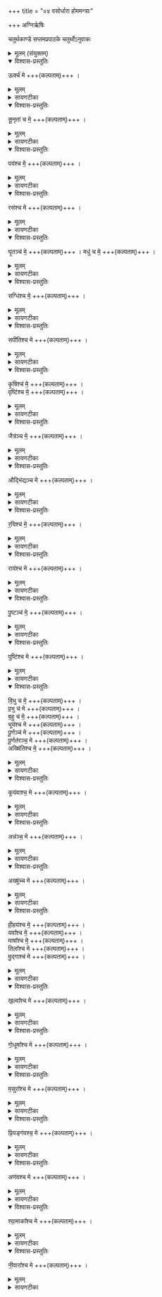 +++
title = "०४ वसोर्धारा होममन्त्राः"

+++
अग्निर्ऋषिः

चतुर्थकाण्डे सप्तमप्रपाठके चतुर्थोऽनुवाकः
<details><summary>मूलम् (संयुक्तम्)</summary>

ऊर्क्च॑ मे सू॒नृता॑ च मे॒ पय॑श्च मे॒ रस॑श्च मे घृ॒तञ्च॑ मे॒ मधु॑ च मे॒ सग्धि॑श्च मे॒ सपी॑तिश्च मे कृ॒षिश्च॑ मे॒ वृष्टि॑श्च मे॒ जैत्र॑ञ्च म॒ औद्भि॑द्यञ्च मे र॒यिश्च॑ मे॒ राय॑श्च मे पु॒ष्टञ्च॑ मे॒ पुष्टि॑श्च मे वि॒भु च॑ [7]  मे॒ प्र॒भु च॑ मे ब॒हु च॑ मे॒ भूय॑श्च मे पू॒र्णञ्च॑ मे पू॒र्णत॑रञ्च॒ मेऽख्षि॑तिश्च मे॒ कूय॑वाश्च॒ मेऽन्न॑ञ्च॒ मेऽख्षु॑च्च मे व्री॒हय॑श्च मे॒ यवा᳚श्च मे॒ माषा᳚श्च मे॒ तिला᳚श्च मे मु॒द्गाश्च॑ मे ख॒ल्वा᳚श्च मे गो॒धूमा᳚श्च मे म॒सुरा᳚श्च मे प्रि॒यङ्ग॑वश्च॒ मेऽण॑वश्च मे श्या॒माका᳚श्च मे नी॒वारा᳚श्च मे ॥ [8]  
</details>

<details open><summary>विश्वास-प्रस्तुतिः</summary>

ऊर्क्च॑ मे +++(कल्पताम्)+++ ।  
</details>

<details><summary>मूलम्</summary>

ऊर्क्च॑ मे +++(कल्पताम्)+++ ।  
</details>

<details><summary>सायणटीका</summary>

[अथ चतुर्थाष्टके सप्तमप्रपाठके चतुर्थोऽनुवाकः]।  
चतुर्थमाह– ऊर्क् च म इति ।   ऊर्गंन्नसामान्यम् ।  
</details>

<details open><summary>विश्वास-प्रस्तुतिः</summary>

सू॒नृता॑ च मे॒  +++(कल्पताम्)+++ ।  
</details>

<details><summary>मूलम्</summary>

सू॒नृता॑ च मे॒  +++(कल्पताम्)+++ ।  
</details>

<details><summary>सायणटीका</summary>

सुनृता प्रियोक्तिः ।  
</details>

<details open><summary>विश्वास-प्रस्तुतिः</summary>

पय॑श्च मे॒  +++(कल्पताम्)+++ ।  
</details>

<details><summary>मूलम्</summary>

पय॑श्च मे॒  +++(कल्पताम्)+++ ।  
</details>

<details><summary>सायणटीका</summary>

पयः प्रभृतयोऽन्नविशेषाः ।  पयः क्षीरम् ।  
</details>

<details open><summary>विश्वास-प्रस्तुतिः</summary>

रस॑श्च मे +++(कल्पताम्)+++ ।
</details>

<details><summary>मूलम्</summary>

रस॑श्च मे +++(कल्पताम्)+++ ।
</details>

<details><summary>सायणटीका</summary>

रसस्तत्रत्यं सारम् ।  
</details>

<details open><summary>विश्वास-प्रस्तुतिः</summary>

घृ॒तञ्च॑ मे॒  +++(कल्पताम्)+++ ।
मधु॑ च मे॒  +++(कल्पताम्)+++ ।   
</details>

<details><summary>मूलम्</summary>

घृ॒तञ्च॑ मे॒  +++(कल्पताम्)+++ ।
मधु॑ च मे॒  +++(कल्पताम्)+++ ।   
</details>

<details><summary>सायणटीका</summary>

घृतमधुनी प्रसिद्धे ।  
</details>

<details open><summary>विश्वास-प्रस्तुतिः</summary>

सग्धि॑श्च मे॒  +++(कल्पताम्)+++ ।  
</details>

<details><summary>मूलम्</summary>

सग्धि॑श्च मे॒  +++(कल्पताम्)+++ ।  
</details>

<details><summary>सायणटीका</summary>

सग्धिर्बन्धुभिः सह भोजनमित्यर्थः ।  
</details>

<details open><summary>विश्वास-प्रस्तुतिः</summary>

सपी॑तिश्च मे +++(कल्पताम्)+++ ।  
</details>

<details><summary>मूलम्</summary>

सपी॑तिश्च मे +++(कल्पताम्)+++ ।  
</details>

<details><summary>सायणटीका</summary>

तथा सपीतिः सहपानम् ।  
</details>

<details open><summary>विश्वास-प्रस्तुतिः</summary>

कृ॒षिश्च॑ मे॒  +++(कल्पताम्)+++ ।  
वृष्टि॑श्च मे॒  +++(कल्पताम्)+++ ।  
</details>

<details><summary>मूलम्</summary>

कृ॒षिश्च॑ मे॒  +++(कल्पताम्)+++ ।  
वृष्टि॑श्च मे॒  +++(कल्पताम्)+++ ।  
</details>

<details><summary>सायणटीका</summary>

कृषिवृष्टी अन्नस्य हेतुत्वेन प्रसिद्धे ।  
</details>

<details open><summary>विश्वास-प्रस्तुतिः</summary>

जैत्र॑ञ्च मे॒  +++(कल्पताम्)+++ ।  
</details>

<details><summary>मूलम्</summary>

जैत्र॑ञ्च मे॒  +++(कल्पताम्)+++ ।  
</details>

<details><summary>सायणटीका</summary>

जैत्रं जयशीलं सुक्षेत्रमित्यर्थः ।  
</details>

<details open><summary>विश्वास-प्रस्तुतिः</summary>

औद्भि॑द्यञ्च मे +++(कल्पताम्)+++ ।  
</details>

<details><summary>मूलम्</summary>

औद्भि॑द्यञ्च मे +++(कल्पताम्)+++ ।  
</details>

<details><summary>सायणटीका</summary>

औद्भिद्यमुद्भिदां तरुगुल्मादीना मुत्पत्तिः ।  
</details>

<details open><summary>विश्वास-प्रस्तुतिः</summary>

र॒यिश्च॑ मे॒  +++(कल्पताम्)+++ ।  
</details>

<details><summary>मूलम्</summary>

र॒यिश्च॑ मे॒  +++(कल्पताम्)+++ ।  
</details>

<details><summary>सायणटीका</summary>

रयिः सुवर्णम् ।  
</details>

<details open><summary>विश्वास-प्रस्तुतिः</summary>

राय॑श्च मे +++(कल्पताम्)+++ ।  
</details>

<details><summary>मूलम्</summary>

राय॑श्च मे +++(कल्पताम्)+++ ।  
</details>

<details><summary>सायणटीका</summary>

रायो मणिमुक्तादिः ।  
</details>

<details open><summary>विश्वास-प्रस्तुतिः</summary>

पु॒ष्टञ्च॑ मे॒  +++(कल्पताम्)+++ ।  
</details>

<details><summary>मूलम्</summary>

पु॒ष्टञ्च॑ मे॒  +++(कल्पताम्)+++ ।  
</details>

<details><summary>सायणटीका</summary>

पुष्टं पूर्वोक्तमेव सुवर्णमतिसमृद्धम् ।  
</details>

<details open><summary>विश्वास-प्रस्तुतिः</summary>

पुष्टि॑श्च मे +++(कल्पताम्)+++ ।  
</details>

<details><summary>मूलम्</summary>

पुष्टि॑श्च मे +++(कल्पताम्)+++ ।  
</details>

<details><summary>सायणटीका</summary>

पुष्टिः शरीरपोषः ।  
</details>

<details open><summary>विश्वास-प्रस्तुतिः</summary>

वि॒भु च मे॒ +++(कल्पताम्)+++ ।  
प्र॒भु च॑ मे +++(कल्पताम्)+++ ।  
ब॒हु च॑ मे॒  +++(कल्पताम्)+++ ।  
भूय॑श्च मे +++(कल्पताम्)+++ ।  
पू॒र्णञ्च॑ मे +++(कल्पताम्)+++ ।  
पू॒र्णत॑रञ्च॒ मे +++(कल्पताम्)+++ ।   
अख्षि॑तिश्च मे॒  +++(कल्पताम्)+++ ।  
</details>

<details><summary>मूलम्</summary>

वि॒भु च मे॒ +++(कल्पताम्)+++ ।  
प्र॒भु च॑ मे +++(कल्पताम्)+++ ।  
ब॒हु च॑ मे॒  +++(कल्पताम्)+++ ।  
भूय॑श्च मे +++(कल्पताम्)+++ ।  
पू॒र्णञ्च॑ मे +++(कल्पताम्)+++ ।  
पू॒र्णत॑रञ्च॒ मे +++(कल्पताम्)+++ ।   
अख्षि॑तिश्च मे॒  +++(कल्पताम्)+++ ।  
</details>

<details><summary>सायणटीका</summary>

विभ्वादयोऽक्षित्यन्ता धान्यविषया उत्तरोत्तराभिवृद्धयः सप्तापि तारतम्येन द्रष्टव्याः ।  
</details>

<details open><summary>विश्वास-प्रस्तुतिः</summary>

कूय॑वाश्च॒ मे +++(कल्पताम्)+++ ।
</details>

<details><summary>मूलम्</summary>

कूय॑वाश्च॒ मे +++(कल्पताम्)+++ ।
</details>

<details><summary>सायणटीका</summary>

न केवलं प्रयृद्धान्येव किंत्वल्पा न्यपीत्युच्यन्तेकूयवाः कुत्सितयवाः ।  
</details>

<details open><summary>विश्वास-प्रस्तुतिः</summary>

अन्न॑ञ्च॒ मे +++(कल्पताम्)+++ ।
</details>

<details><summary>मूलम्</summary>

अन्न॑ञ्च॒ मे +++(कल्पताम्)+++ ।
</details>

<details><summary>सायणटीका</summary>

अन्नं प्रसिद्धम् ।  
</details>

<details open><summary>विश्वास-प्रस्तुतिः</summary>

अख्षु॑च्च मे +++(कल्पताम्)+++ ।  
</details>

<details><summary>मूलम्</summary>

अख्षु॑च्च मे +++(कल्पताम्)+++ ।  
</details>

<details><summary>सायणटीका</summary>

अक्षुदन्नसाध्यः क्षुत्परिहारः ।  
</details>

<details open><summary>विश्वास-प्रस्तुतिः</summary>

व्री॒हय॑श्च मे॒  +++(कल्पताम्)+++ ।  
यवा᳚श्च मे॒  +++(कल्पताम्)+++ ।  
माषा᳚श्च मे॒  +++(कल्पताम्)+++ ।  
तिला᳚श्च मे +++(कल्पताम्)+++ ।  
मु॒द्गाश्च॑ मे +++(कल्पताम्)+++ ।  
</details>

<details><summary>मूलम्</summary>

व्री॒हय॑श्च मे॒  +++(कल्पताम्)+++ ।  
यवा᳚श्च मे॒  +++(कल्पताम्)+++ ।  
माषा᳚श्च मे॒  +++(कल्पताम्)+++ ।  
तिला᳚श्च मे +++(कल्पताम्)+++ ।  
मु॒द्गाश्च॑ मे +++(कल्पताम्)+++ ।  
</details>

<details><summary>सायणटीका</summary>

व्रीहियवमापतिलमुद्राः प्रसिद्धाः ।  
</details>

<details open><summary>विश्वास-प्रस्तुतिः</summary>

ख॒ल्वा᳚श्च मे +++(कल्पताम्)+++ ।  
</details>

<details><summary>मूलम्</summary>

ख॒ल्वा᳚श्च मे +++(कल्पताम्)+++ ।  
</details>

<details><summary>सायणटीका</summary>

खल्वा मुद्गेभ्योऽपि स्थूलवीजाः ।  
</details>

<details open><summary>विश्वास-प्रस्तुतिः</summary>

गो॒धूमा᳚श्च मे +++(कल्पताम्)+++ ।  
</details>

<details><summary>मूलम्</summary>

गो॒धूमा᳚श्च मे +++(कल्पताम्)+++ ।  
</details>

<details><summary>सायणटीका</summary>

गोधूमाः प्रसिद्धाः ।  
</details>

<details open><summary>विश्वास-प्रस्तुतिः</summary>

म॒सुरा᳚श्च मे +++(कल्पताम्)+++ ।  
</details>

<details><summary>मूलम्</summary>

म॒सुरा᳚श्च मे +++(कल्पताम्)+++ ।  
</details>

<details><summary>सायणटीका</summary>

मसुरा मुद्गवत्सूपहेतवः ।  
</details>

<details open><summary>विश्वास-प्रस्तुतिः</summary>

प्रि॒यङ्ग॑वश्च॒ मे +++(कल्पताम्)+++ ।  
</details>

<details><summary>मूलम्</summary>

प्रि॒यङ्ग॑वश्च॒ मे +++(कल्पताम्)+++ ।  
</details>

<details><summary>सायणटीका</summary>

प्रियंगवः प्रसिद्धाः ।  
</details>

<details open><summary>विश्वास-प्रस्तुतिः</summary>

अण॑वश्च मे +++(कल्पताम्)+++ ।  
</details>

<details><summary>मूलम्</summary>

अण॑वश्च मे +++(कल्पताम्)+++ ।  
</details>

<details><summary>सायणटीका</summary>

अणवसूक्ष्मशालयः
</details>

<details open><summary>विश्वास-प्रस्तुतिः</summary>

श्या॒माका᳚श्च मे +++(कल्पताम्)+++ ।  
</details>

<details><summary>मूलम्</summary>

श्या॒माका᳚श्च मे +++(कल्पताम्)+++ ।  
</details>

<details><summary>सायणटीका</summary>

श्यामाका ग्राम्या धान्यविशेषाः ।  
</details>

<details open><summary>विश्वास-प्रस्तुतिः</summary>

नी॒वारा᳚श्च मे +++(कल्पताम्)+++ ।  
</details>

<details><summary>मूलम्</summary>

नी॒वारा᳚श्च मे +++(कल्पताम्)+++ ।  
</details>

<details><summary>सायणटीका</summary>

नीवारा आरण्याः ॥  
इति श्रीमत्सायणाचार्यविरचिते माधवीये वेदार्थप्रकाशे कृष्णयजुर्वेदीयतैत्तिरीयसंहिताभाष्ये चतुर्थकाण्डे सप्तमप्रपाठके  चतुर्थोऽनुवाकः ॥  ४ ॥  
</details>
